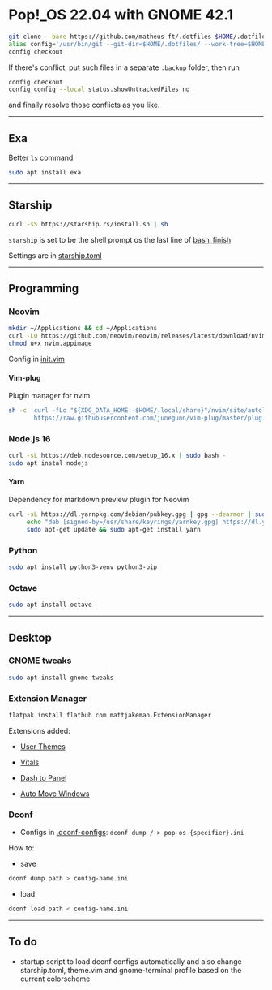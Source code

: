 # Pop!_OS 22.04 with GNOME 42.1

```sh
git clone --bare https://github.com/matheus-ft/.dotfiles $HOME/.dotfiles
alias config='/usr/bin/git --git-dir=$HOME/.dotfiles/ --work-tree=$HOME'
config checkout
```

If there's conflict, put such files in a separate `.backup` folder, then run

```sh
config checkout
config config --local status.showUntrackedFiles no
```

and finally resolve those conflicts as you like.

---

## Exa

Better `ls` command

```sh
sudo apt install exa
```

---

## Starship

```sh
curl -sS https://starship.rs/install.sh | sh
```

`starship` is set to be the shell prompt os the last line of [bash_finish](https://github.com/matheus-ft/dotfiles/blob/master/.bashrc.d/finish)

Settings are in [starship.toml](https://github.com/matheus-ft/dotfiles/blob/master/.config/starship.toml)

---

## Programming

### Neovim

```sh
mkdir ~/Applications && cd ~/Applications
curl -LO https://github.com/neovim/neovim/releases/latest/download/nvim.appimage
chmod u+x nvim.appimage
```

Config in [init.vim](https://github.com/matheus-ft/dotfiles/blob/master/.config/nvim/init.vim)

#### Vim-plug

Plugin manager for nvim

```sh
sh -c 'curl -fLo "${XDG_DATA_HOME:-$HOME/.local/share}"/nvim/site/autoload/plug.vim --create-dirs \
       https://raw.githubusercontent.com/junegunn/vim-plug/master/plug.vim'
```

### Node.js 16

```sh
curl -sL https://deb.nodesource.com/setup_16.x | sudo bash -
sudo apt instal nodejs
```

#### Yarn

Dependency for markdown preview plugin for Neovim

```sh
curl -sL https://dl.yarnpkg.com/debian/pubkey.gpg | gpg --dearmor | sudo tee /usr/share/keyrings/yarnkey.gpg >/dev/null
     echo "deb [signed-by=/usr/share/keyrings/yarnkey.gpg] https://dl.yarnpkg.com/debian stable main" | sudo tee /etc/apt/sources.list.d/yarn.list
     sudo apt-get update && sudo apt-get install yarn
```

### Python

```sh
sudo apt install python3-venv python3-pip
```

### Octave

```sh
sudo apt install octave
```

---

## Desktop

### GNOME tweaks

```sh
sudo apt install gnome-tweaks
```

### Extension Manager

```sh
flatpak install flathub com.mattjakeman.ExtensionManager
```

Extensions added:

- [User Themes](https://extensions.gnome.org/extension/19/user-themes/)

- [Vitals](https://extensions.gnome.org/extension/1460/vitals/)

- [Dash to Panel](https://extensions.gnome.org/extension/1160/dash-to-panel/)

- [Auto Move Windows](https://extensions.gnome.org/extension/16/auto-move-windows/)

### Dconf

- Configs in [.dconf-configs](https://github.com/matheus-ft/.dotfiles/tree/master/.config/.dconf-configs): `dconf dump / > pop-os-{specifier}.ini`

How to:

- save

```sh
dconf dump path > config-name.ini
```

- load

```sh
dconf load path < config-name.ini
```

---

## To do

- startup script to load dconf configs automatically and also change starship.toml, theme.vim and gnome-terminal profile based on the current colorscheme

